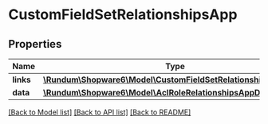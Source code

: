 # CustomFieldSetRelationshipsApp

## Properties
Name | Type | Description | Notes
------------ | ------------- | ------------- | -------------
**links** | [**\Rundum\Shopware6\Model\CustomFieldSetRelationshipsAppLinks**](CustomFieldSetRelationshipsAppLinks.md) |  | [optional] 
**data** | [**\Rundum\Shopware6\Model\AclRoleRelationshipsAppData**](AclRoleRelationshipsAppData.md) |  | [optional] 

[[Back to Model list]](../../README.md#documentation-for-models) [[Back to API list]](../../README.md#documentation-for-api-endpoints) [[Back to README]](../../README.md)

